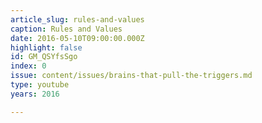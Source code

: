```yaml
---
article_slug: rules-and-values
caption: Rules and Values
date: 2016-05-10T09:00:00.000Z
highlight: false
id: GM_QSYfsSgo
index: 0
issue: content/issues/brains-that-pull-the-triggers.md
type: youtube
years: 2016

---
```

